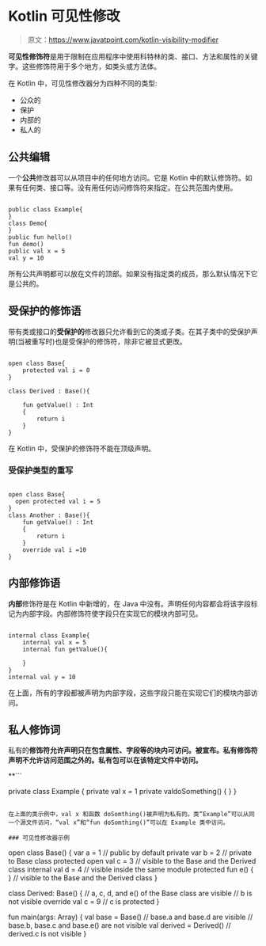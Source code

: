 # Kotlin 可见性修改

> 原文：<https://www.javatpoint.com/kotlin-visibility-modifier>

**可见性修饰符**是用于限制在应用程序中使用科特林的类、接口、方法和属性的关键字。这些修饰符用于多个地方，如类头或方法体。

在 Kotlin 中，可见性修改器分为四种不同的类型:

*   公众的
*   保护
*   内部的
*   私人的

## 公共编辑

一个**公共**修改器可以从项目中的任何地方访问。它是 Kotlin 中的默认修饰符。如果有任何类、接口等。没有用任何访问修饰符来指定。在公共范围内使用。

```

public class Example{
}
class Demo{
}
public fun hello()
fun demo()
public val x = 5
val y = 10

```

所有公共声明都可以放在文件的顶部。如果没有指定类的成员，那么默认情况下它是公共的。

## 受保护的修饰语

带有类或接口的**受保护的**修改器只允许看到它的类或子类。在其子类中的受保护声明(当被重写时)也是受保护的修饰符，除非它被显式更改。

```

open class Base{
    protected val i = 0
}

class Derived : Base(){

    fun getValue() : Int
    {
        return i
    }
}

```

在 Kotlin 中，受保护的修饰符不能在顶级声明。

### 受保护类型的重写

```

open class Base{
  open protected val i = 5
}
class Another : Base(){
    fun getValue() : Int
    {
        return i
    }
    override val i =10
}

```

## 内部修饰语

**内部**修饰符是在 Kotlin 中新增的，在 Java 中没有。声明任何内容都会将该字段标记为内部字段。内部修饰符使字段只在实现它的模块内部可见。

```

internal class Example{
    internal val x = 5
    internal fun getValue(){

    }
}
internal val y = 10

```

在上面，所有的字段都被声明为内部字段，这些字段只能在实现它们的模块内部访问。

## 私人修饰词

私有的**修饰符允许声明只在包含属性、字段等的块内可访问。被宣布。私有修饰符声明不允许访问范围之外的。私有包可以在该特定文件中访问。**

 **```

private class Example {
    private val x = 1
     private valdoSomething() {
    }
}

```

在上面的类示例中，val x 和函数 doSomthing()被声明为私有的。类“Example”可以从同一个源文件访问，“val x”和“fun doSomthing()”可以在 Example 类中访问。

### 可见性修改器示例

```

open class Base() {
var a = 1 // public by default
    private var b = 2 // private to Base class
    protected open val c = 3  // visible to the Base and the Derived class
    internal val d = 4 // visible inside the same module
    protected fun e() { } // visible to the Base and the Derived class
}

class Derived: Base() {
    // a, c, d, and e() of the Base class are visible
    // b is not visible
    override val c = 9 // c is protected
}

fun main(args: Array<String>) {
val base = Base()
    // base.a and base.d are visible
    // base.b, base.c and base.e() are not visible
val derived = Derived()
    // derived.c is not visible
}

```**